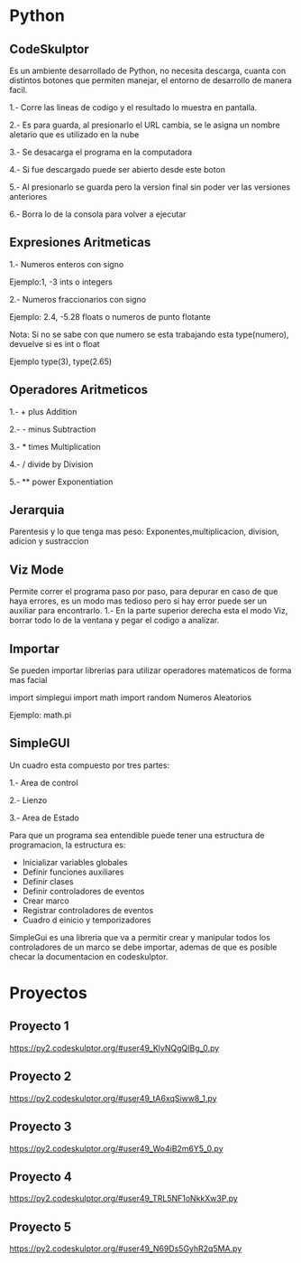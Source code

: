 # Python

## CodeSkulptor

Es un ambiente desarrollado de Python, no necesita descarga, cuanta con distintos botones que permiten manejar, el entorno de desarrollo
de manera facil.

1.- Corre las lineas de codigo y el resultado lo muestra en pantalla.

2.- Es para guarda, al presionarlo el URL cambia, se le asigna un nombre aletario que es utilizado en la nube

3.- Se desacarga el programa en la computadora

4.- Si fue descargado puede ser abierto desde este boton

5.- Al presionarlo se guarda pero la version final sin poder ver las versiones anteriores

6.- Borra lo de la consola para volver a ejecutar

## Expresiones Aritmeticas

1.- Numeros enteros con signo 

Ejemplo:1, -3 ints o integers

2.- Numeros fraccionarios con signo

Ejemplo: 2.4, -5.28 floats o numeros de punto flotante 


Nota: Si no se sabe con que numero se esta trabajando esta type(numero), devuelve si es int o float 

Ejemplo type(3), type(2.65)

## Operadores Aritmeticos 
1.- +   plus Addition

2.- -   minus Subtraction

3.- *   times Multiplication

4.- /   divide by Division

5.- **  power Exponentiation


## Jerarquia 
Parentesis y lo que tenga mas peso: Exponentes,multiplicacion, division, adicion y sustraccion
         

## Viz Mode 

Permite correr el programa paso por paso, para depurar en caso de que haya errores, es un modo mas tedioso pero si hay error puede ser un auxiliar para encontrarlo.
1.- En la parte superior derecha esta el modo Viz, borrar todo lo de la ventana y pegar el codigo a analizar.
         
## Importar

Se pueden importar librerias para utilizar operadores matematicos de forma mas facial

import simplegui
import math
import random Numeros Aleatorios

Ejemplo: math.pi

## SimpleGUI

Un cuadro esta compuesto por tres partes:

1.- Area de control

2.- Lienzo

3.- Area de Estado

Para que un programa sea entendible puede tener una estructura de programacion, la estructura es:

- Inicializar variables globales
- Definir funciones auxiliares
- Definir clases
- Definir controladores de eventos
- Crear marco
- Registrar controladores de eventos
- Cuadro d einicio y temporizadores

SimpleGui es una libreria que va a permitir crear y manipular todos los controladores
de un marco se debe importar, ademas de que es posible checar la documentacion en codeskulptor.



# Proyectos 

## Proyecto 1
https://py2.codeskulptor.org/#user49_KlyNQgQIBg_0.py


## Proyecto 2
https://py2.codeskulptor.org/#user49_tA6xqSiww8_1.py


## Proyecto 3
https://py2.codeskulptor.org/#user49_Wo4iB2m6Y5_0.py


## Proyecto 4
https://py2.codeskulptor.org/#user49_TRL5NF1oNkkXw3P.py


## Proyecto 5
https://py2.codeskulptor.org/#user49_N69Ds5GyhR2q5MA.py
       


